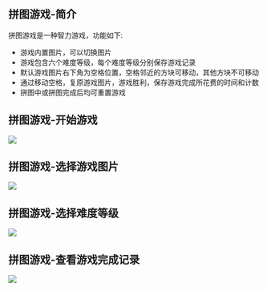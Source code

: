## 拼图游戏-简介
拼图游戏是一种智力游戏，功能如下:

* 游戏内置图片，可以切换图片
* 游戏包含六个难度等级，每个难度等级分别保存游戏记录
* 默认游戏图片右下角为空格位置，空格邻近的方块可移动，其他方块不可移动
* 通过移动空格，复原游戏图片，游戏胜利，保存游戏完成所花费的时间和计数
* 拼图中或拼图完成后均可重置游戏


## 拼图游戏-开始游戏
![](http://uter.top/images/2019112100.png)

## 拼图游戏-选择游戏图片
![](http://uter.top/images/2019112100.png)

## 拼图游戏-选择难度等级
![](http://uter.top/images/2019112100.png)

## 拼图游戏-查看游戏完成记录
![](http://uter.top/images/2019112100.png)
